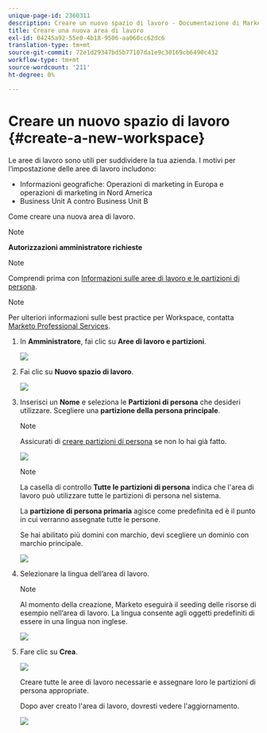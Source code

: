 ```yaml
---
unique-page-id: 2360311
description: Creare un nuovo spazio di lavoro - Documentazione di Marketo - Documentazione del prodotto
title: Creare una nuova area di lavoro
exl-id: 04245a92-55e0-4b18-9506-aa060cc62dc6
translation-type: tm+mt
source-git-commit: 72e1d29347bd5b77107da1e9c30169cb6490c432
workflow-type: tm+mt
source-wordcount: '211'
ht-degree: 0%

---
```


# Creare un nuovo spazio di lavoro {#create-a-new-workspace}

Le aree di lavoro sono utili per suddividere la tua azienda. I motivi per l’impostazione delle aree di lavoro includono:

* Informazioni geografiche: Operazioni di marketing in Europa e operazioni di marketing in Nord America
* Business Unit A contro Business Unit B

Come creare una nuova area di lavoro.

>[!NOTE]
>
>**Autorizzazioni amministratore richieste**

>[!NOTE]
>
>Comprendi prima con [Informazioni sulle aree di lavoro e le partizioni di persona](/help/marketo/product-docs/administration/workspaces-and-person-partitions/understanding-workspaces-and-person-partitions.md).

>[!NOTE]
>
>Per ulteriori informazioni sulle best practice per Workspace, contatta [Marketo Professional Services](mailto:services@marketo.com).

1. In **Amministratore**, fai clic su **Aree di lavoro e partizioni**.

   ![](assets/image2014-9-17-11-3a59-3a11.png)

1. Fai clic su **Nuovo spazio di lavoro**.

   ![](assets/two-1.png)

1. Inserisci un **Nome** e seleziona le **Partizioni di persona** che desideri utilizzare. Scegliere una **partizione della persona principale**.

   >[!NOTE]
   >
   >Assicurati di [creare partizioni di persona](/help/marketo/product-docs/administration/workspaces-and-person-partitions/create-a-person-partition.md) se non lo hai già fatto.

   ![](assets/three-1.png)

   >[!NOTE]
   >
   >La casella di controllo **Tutte le partizioni di persona** indica che l&#39;area di lavoro può utilizzare tutte le partizioni di persona nel sistema.
   >
   >La **partizione di persona primaria** agisce come predefinita ed è il punto in cui verranno assegnate tutte le persone.

   Se hai abilitato più domini con marchio, devi scegliere un dominio con marchio principale.

   ![](assets/four-1.png)

1. Selezionare la lingua dell’area di lavoro.

   >[!NOTE]
   >
   >Al momento della creazione, Marketo eseguirà il seeding delle risorse di esempio nell’area di lavoro. La lingua consente agli oggetti predefiniti di essere in una lingua non inglese.

   ![](assets/five.png)

1. Fare clic su **Crea**.

   ![](assets/six.png)

   Creare tutte le aree di lavoro necessarie e assegnare loro le partizioni di persona appropriate.

   Dopo aver creato l&#39;area di lavoro, dovresti vedere l&#39;aggiornamento.

   ![](assets/image2014-9-17-15-3a39-3a10.png)
